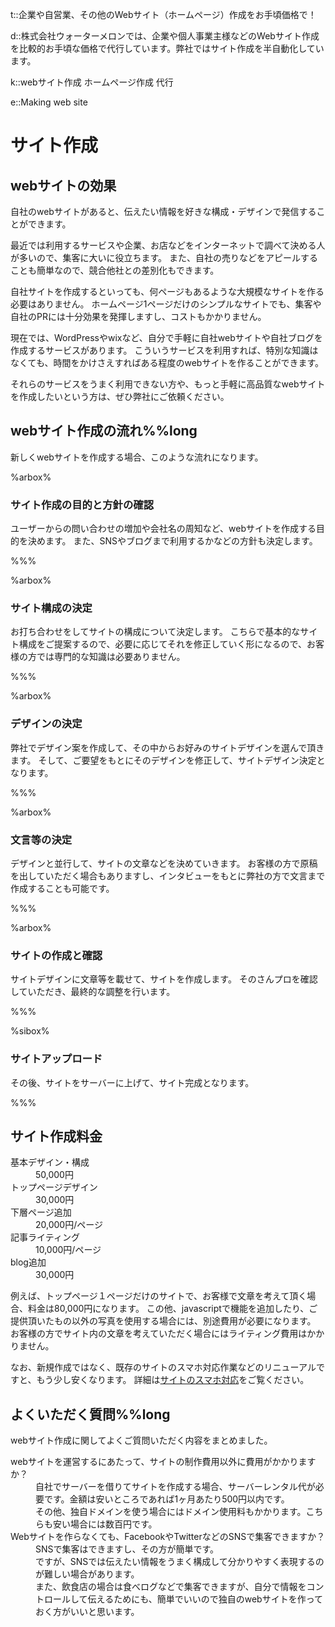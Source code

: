 t::企業や自営業、その他のWebサイト（ホームページ）作成をお手頃価格で！

d::株式会社ウォーターメロンでは、企業や個人事業主様などのWebサイト作成を比較的お手頃な価格で代行しています。弊社ではサイト作成を半自動化しています。

k::webサイト作成 ホームページ作成 代行

e::Making web site

# サイト作成

## webサイトの効果

自社のwebサイトがあると、伝えたい情報を好きな構成・デザインで発信することができます。

最近では利用するサービスや企業、お店などをインターネットで調べて決める人が多いので、集客に大いに役立ちます。
また、自社の売りなどをアピールすることも簡単なので、競合他社との差別化もできます。

自社サイトを作成するといっても、何ページもあるような大規模なサイトを作る必要はありません。
ホームページ1ページだけのシンプルなサイトでも、集客や自社のPRには十分効果を発揮しますし、コストもかかりません。

現在では、WordPressやwixなど、自分で手軽に自社webサイトや自社ブログを作成するサービスがあります。
こういうサービスを利用すれば、特別な知識はなくても、時間をかけさえすればある程度のwebサイトを作ることができます。

それらのサービスをうまく利用できない方や、もっと手軽に高品質なwebサイトを作成したいという方は、ぜひ弊社にご依頼ください。


## webサイト作成の流れ%%long

新しくwebサイトを作成する場合、このような流れになります。

%arbox%

### サイト作成の目的と方針の確認

ユーザーからの問い合わせの増加や会社名の周知など、webサイトを作成する目的を決めます。
また、SNSやブログまで利用するかなどの方針も決定します。

%%%

%arbox%

### サイト構成の決定

お打ち合わせをしてサイトの構成について決定します。
こちらで基本的なサイト構成をご提案するので、必要に応じてそれを修正していく形になるので、お客様の方では専門的な知識は必要ありません。

%%%

%arbox%

### デザインの決定

弊社でデザイン案を作成して、その中からお好みのサイトデザインを選んで頂きます。
そして、ご要望をもとにそのデザインを修正して、サイトデザイン決定となります。

%%%

%arbox%

### 文言等の決定

デザインと並行して、サイトの文章などを決めていきます。
お客様の方で原稿を出していただく場合もありますし、インタビューをもとに弊社の方で文言まで作成することも可能です。

%%%

%arbox%

### サイトの作成と確認

サイトデザインに文章等を載せて、サイトを作成します。
そのさんプロを確認していただき、最終的な調整を行います。

%%%

%sibox%

### サイトアップロード

その後、サイトをサーバーに上げて、サイト完成となります。

%%%

## サイト作成料金

<dl>
<dt>基本デザイン・構成</dt><dd>50,000円</dd>
<dt>トップページデザイン</dt><dd>30,000円</dd>
<dt>下層ページ追加</dt><dd>20,000円/ページ</dd>
<dt>記事ライティング</dt><dd>10,000円/ページ</dd>
<dt>blog追加</dt><dd>30,000円</dd>
</dl>

例えば、トップページ１ページだけのサイトで、お客様で文章を考えて頂く場合、料金は80,000円になります。
この他、javascriptで機能を追加したり、ご提供頂いたもの以外の写真を使用する場合には、別途費用が必要になります。
お客様の方でサイト内の文章を考えていただく場合にはライティング費用はかかりません。

なお、新規作成ではなく、既存のサイトのスマホ対応作業などのリニューアルですと、もう少し安くなります。
詳細は[サイトのスマホ対応](../technology/index.md)をご覧ください。

## よくいただく質問%%long

webサイト作成に関してよくご質問いただく内容をまとめました。

<dl class="q_a">
<dt>webサイトを運営するにあたって、サイトの制作費用以外に費用がかかりますか？</dt><dd>自社でサーバーを借りてサイトを作成する場合、サーバーレンタル代が必要です。金額は安いところであれば1ヶ月あたり500円以内です。<br>その他、独自ドメインを使う場合にはドメイン使用料もかかります。こちらも安い場合には数百円です。</dd>
<dt>Webサイトを作らなくても、FacebookやTwitterなどのSNSで集客できますか？</dt><dd>SNSで集客はできますし、その方が簡単です。<br />ですが、SNSでは伝えたい情報をうまく構成して分かりやすく表現するのが難しい場合があります。<br />また、飲食店の場合は食べログなどで集客できますが、自分で情報をコントロールして伝えるためにも、簡単でいいので独自のwebサイトを作っておく方がいいと思います。</dd>
</dl>
